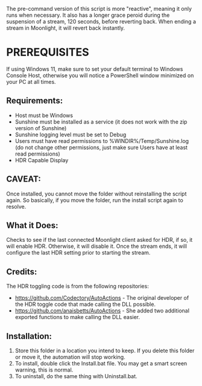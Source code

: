 The pre-command version of this script is more "reactive", meaning it only runs when necessary. It also has a longer grace peroid during the suspension of a stream, 120 seconds, before reverting back. When ending a stream in Moonlight, it will revert back instantly.

# PREREQUISITES

If using Windows 11, make sure to set your default terminal to Windows Console Host, otherwise you will notice a PowerShell window minimized on your PC at all times.

## Requirements:
- Host must be Windows
- Sunshine must be installed as a service (it does not work with the zip version of Sunshine)
- Sunshine logging level must be set to Debug
- Users must have read permissions to %WINDIR%/Temp/Sunshine.log (do not change other permissions, just make sure Users have at least read permissions)
- HDR Capable Display

## CAVEAT:
Once installed, you cannot move the folder without reinstalling the script again.
So basically, if you move the folder, run the install script again to resolve.

## What it Does:
Checks to see if the last connected Moonlight client asked for HDR, if so, it will enable HDR. Otherwise, it will disable it.
Once the stream ends, it will configure the last HDR setting prior to starting the stream.

## Credits:
The HDR toggling code is from the following repositories:
- https://github.com/Codectory/AutoActions - The original developer of the HDR toggle code that made calling the DLL possible.
- https://github.com/anaisbetts/AutoActions - She added two additional exported functions to make calling the DLL easier.

## Installation:
1. Store this folder in a location you intend to keep. If you delete this folder or move it, the automation will stop working.
2. To install, double click the Install.bat file. You may get a smart screen warning, this is normal.
3. To uninstall, do the same thing with Uninstall.bat.
